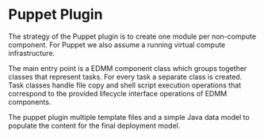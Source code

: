 # Puppet Plugin

The strategy of the Puppet plugin is to create one module per non-compute component.
For Puppet we also assume a running virtual compute infrastructure.

The main entry point is a EDMM component class which groups together classes that represent tasks.
For every task a separate class is created.
Task classes handle file copy and shell script execution operations that correspond to the provided lifecycle interface operations of EDMM components.

The puppet plugin multiple template files and a simple Java data model to populate the content for the final deployment model. 
